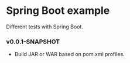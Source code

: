 # Spring Boot example

Different tests with Spring Boot.

### v0.0.1-SNAPSHOT
* Build JAR or WAR based on pom.xml profiles.
